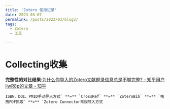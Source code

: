 ```yaml
---
title: 'Zotero 使用记录'
date: 2023-03-07
permalink: /posts/2023/03/blog3/
tags:
  - Zotero
  - 工具

---
```


# Collecting收集

**完整性的对比结果**:[为什么你导入的Zotero文献题录信息总是不够完整? - 知乎用户iiwR8p的文章 - 知乎 ](https://zhuanlan.zhihu.com/p/146424480)

```
ISBN、DOI、PMID手动导入方式` **=** `CrossRef` **=** `ZoteroBib` **≈** `拖拽PDF抓取` **>** `Zotero Connector常规导入方式
```

